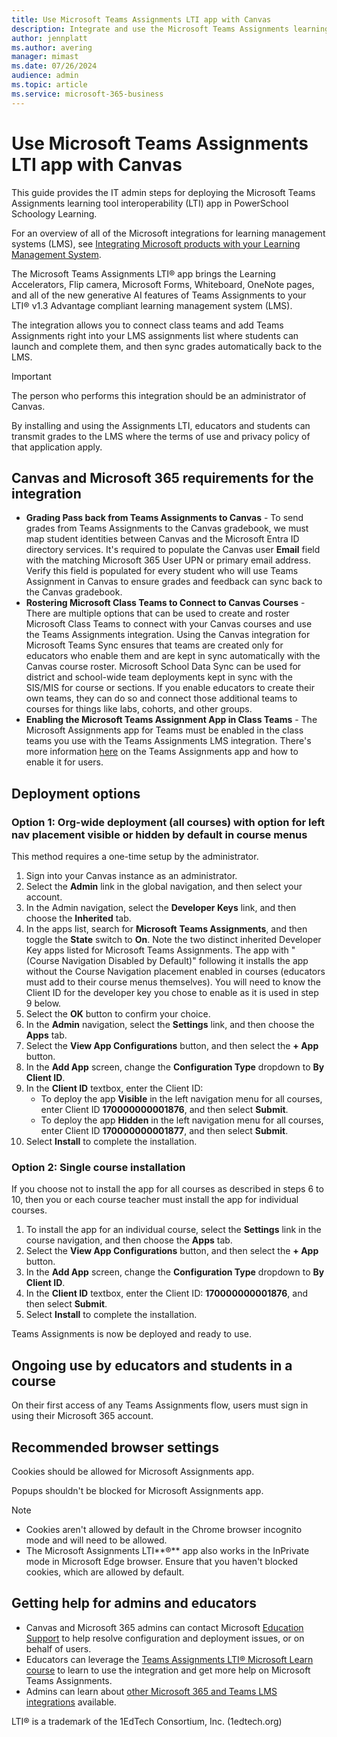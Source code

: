 ```yaml
---
title: Use Microsoft Teams Assignments LTI app with Canvas
description: Integrate and use the Microsoft Teams Assignments learning tool interoperability (LTI) app with Canvas
author: jennplatt
ms.author: avering
manager: mimast
ms.date: 07/26/2024
audience: admin
ms.topic: article
ms.service: microsoft-365-business
---
```


# Use Microsoft Teams Assignments LTI app with Canvas

This guide provides the IT admin steps for deploying the Microsoft Teams Assignments learning tool interoperability (LTI) app in PowerSchool Schoology Learning.

For an overview of all of the Microsoft integrations for learning management systems (LMS), see [Integrating Microsoft products with your Learning Management System](/microsoft-365/lti/).

The Microsoft Teams Assignments LTI® app brings the Learning Accelerators, Flip camera, Microsoft Forms, Whiteboard, OneNote pages, and all of the new generative AI features of Teams Assignments to your LTI® v1.3 Advantage compliant learning management system (LMS).

The integration allows you to connect class teams and add Teams Assignments right into your LMS assignments list where students can launch and complete them, and then sync grades automatically back to the LMS.

> [!IMPORTANT]
> The person who performs this integration should be an administrator of Canvas.

By installing and using the Assignments LTI, educators and students can transmit grades to the LMS where the terms of use and privacy policy of that application apply.

## Canvas and Microsoft 365 requirements for the integration

- **Grading Pass back from Teams Assignments to Canvas** - To send grades from Teams Assignments to the Canvas gradebook, we must map student identities between Canvas and the Microsoft Entra ID directory services. It's required to populate the Canvas user **Email** field with the matching Microsoft 365 User UPN or primary email address. Verify this field is populated for every student who will use Teams Assignment in Canvas to ensure grades and feedback can sync back to the Canvas gradebook.
- **Rostering Microsoft Class Teams to Connect to Canvas Courses** - There are multiple options that can be used to create and roster Microsoft Class Teams to connect with your Canvas courses and use the Teams Assignments integration. Using the Canvas integration for Microsoft Teams Sync ensures that teams are created only for educators who enable them and are kept in sync automatically with the Canvas course roster. Microsoft School Data Sync can be used for district and school-wide team deployments kept in sync with the SIS/MIS for course or sections. If you enable educators to create their own teams, they can do so and connect those additional teams to courses for things like labs, cohorts, and other groups.
- **Enabling the Microsoft Teams Assignment App in Class Teams** - The Microsoft Assignments app for Teams must be enabled in the class teams you use with the Teams Assignments LMS integration. There's more information [here](/microsoftteams/expand-teams-across-your-org/assignments-in-teams) on the Teams Assignments app and how to enable it for users.

## Deployment options

### Option 1:  Org-wide deployment (all courses) with option for left nav placement visible or hidden by default in course menus

This method requires a one-time setup by the administrator.

1. Sign into your Canvas instance as an administrator.
1. Select the **Admin** link in the global navigation, and then select your account.
1. In the Admin navigation, select the **Developer Keys** link, and then choose the **Inherited** tab.
1. In the apps list, search for **Microsoft** **Teams Assignments**, and then toggle the **State** switch to **On**. Note the two distinct inherited Developer Key apps listed for Microsoft Teams Assignments. The app with "(Course Navigation Disabled by Default)" following it installs the app without the Course Navigation placement enabled in courses (educators must add to their course menus themselves). You will need to know the Client ID for the developer key you chose to enable as it is used in step 9 below.
1. Select the **OK** button to confirm your choice.
1. In the **Admin** navigation, select the **Settings** link, and then choose the **Apps** tab.
1. Select the **View App Configurations** button, and then select the **+ App** button.
1. In the **Add App** screen, change the **Configuration Type** dropdown to **By Client ID**.
1. In the **Client ID** textbox, enter the Client ID:
     - To deploy the app **Visible** in the left navigation menu for all courses, enter Client ID **170000000001876**, and then select **Submit**.
     - To deploy the app **Hidden** in the left navigation menu for all courses, enter Client ID **170000000001877**, and then select **Submit**.
1. Select **Install** to complete the installation.

### Option 2:  Single course installation

If you choose not to install the app for all courses as described in steps 6 to 10, then you or each course teacher must install the app for individual courses.

1. To install the app for an individual course, select the **Settings** link in the course navigation, and then choose the **Apps** tab.
1. Select the **View App Configurations** button, and then select the **+ App** button.
1. In the **Add App** screen, change the **Configuration Type** dropdown to **By Client ID**.
1. In the **Client ID** textbox, enter the Client ID: **170000000001876**, and then select **Submit**.
1. Select **Install** to complete the installation.

Teams Assignments is now be deployed and ready to use.

## Ongoing use by educators and students in a course

On their first access of any Teams Assignments flow, users must sign in using their Microsoft 365 account.

## Recommended browser settings

Cookies should be allowed for Microsoft Assignments app.

Popups shouldn't be blocked for Microsoft Assignments app.

> [!NOTE]
> - Cookies aren't allowed by default in the Chrome browser incognito mode and will need to be allowed.
> - The Microsoft Assignments LTI**®** app also works in the InPrivate mode in Microsoft Edge browser. Ensure that you haven't blocked cookies, which are allowed by default.

## Getting help for admins and educators

- Canvas and Microsoft 365 admins can contact Microsoft [Education Support](https://aka.ms/edusupport) to help resolve configuration and deployment issues, or on behalf of users.
- Educators can leverage the [Teams Assignments LTI® Microsoft Learn course](https://aka.ms/AssignmentsLTICourse) to learn to use the integration and get more help on Microsoft Teams Assignments.
- Admins can learn about [other Microsoft 365 and Teams LMS integrations](https://aka.ms/LTIAdminDocs) available.

LTI® is a trademark of the 1EdTech Consortium, Inc. (1edtech.org)

